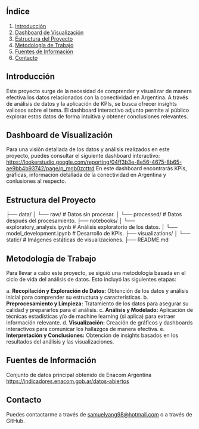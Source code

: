 ## Índice

1.  [Introducción](#introducción)
2.  [Dashboard de Visualización](#dashboard-de-visualización)
3.  [Estructura del Proyecto](#estructura-del-proyecto)
4.  [Metodología de Trabajo](#metodología-de-trabajo)
5.  [Fuentes de Información](#fuentes-de-información)
6.  [Contacto](#contacto)

## Introducción

Este proyecto surge de la necesidad de comprender y visualizar de manera efectiva los datos relacionados con la conectividad en Argentina. A través de análisis de datos y la aplicación de KPIs, se busca ofrecer insights valiosos sobre el tema. El dashboard interactivo adjunto permite al público explorar estos datos de forma intuitiva y obtener conclusiones relevantes.

## Dashboard de Visualización

Para una visión detallada de los datos y análisis realizados en este proyecto, puedes consultar el siguiente dashboard interactivo:
https://lookerstudio.google.com/reporting/04ff3b3e-8e56-4675-8b65-ae9bb4b93742/page/p_mgb0zcttrd
En este dashboard encontrarás KPIs, gráficas, información detallada de la conectividad en Argentina y conlusiones al respecto.

## Estructura del Proyecto

├── data/
│   └── raw/          # Datos sin procesar.
│   └── processed/    # Datos después del procesamiento.
├── notebooks/
│   └── exploratory_analysis.ipynb # Análisis exploratorio de los datos.
│   └── model_development.ipynb    # Desarrollo de KPIs.
├── visualizations/
│   └── static/        # Imágenes estáticas de visualizaciones.
├── README.md

## Metodología de Trabajo

Para llevar a cabo este proyecto, se siguió una metodología basada en el ciclo de vida del análisis de datos. Esto incluyó las siguientes etapas:

a.  **Recopilación y Exploración de Datos:** Obtención de los datos y análisis inicial para comprender su estructura y características.
b.  **Preprocesamiento y Limpieza:** Tratamiento de los datos para asegurar su calidad y prepararlos para el análisis.
c.  **Análisis y Modelado:** Aplicación de técnicas estadísticas y/o de machine learning (si aplica) para extraer información relevante.
d.  **Visualización:** Creación de gráficos y dashboards interactivos para comunicar los hallazgos de manera efectiva.
e.  **Interpretación y Conclusiones:** Obtención de insights basados en los resultados del análisis y las visualizaciones.

## Fuentes de Información

Conjunto de datos principal obtenido de Enacom Argentina https://indicadores.enacom.gob.ar/datos-abiertos

## Contacto

Puedes contactarme a través de samuelyang98@hotmail.com o a través de GitHub.
